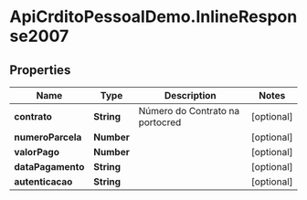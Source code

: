 # ApiCrditoPessoalDemo.InlineResponse2007

## Properties
Name | Type | Description | Notes
------------ | ------------- | ------------- | -------------
**contrato** | **String** | Número do Contrato na portocred | [optional] 
**numeroParcela** | **Number** |  | [optional] 
**valorPago** | **Number** |  | [optional] 
**dataPagamento** | **String** |  | [optional] 
**autenticacao** | **String** |  | [optional] 


